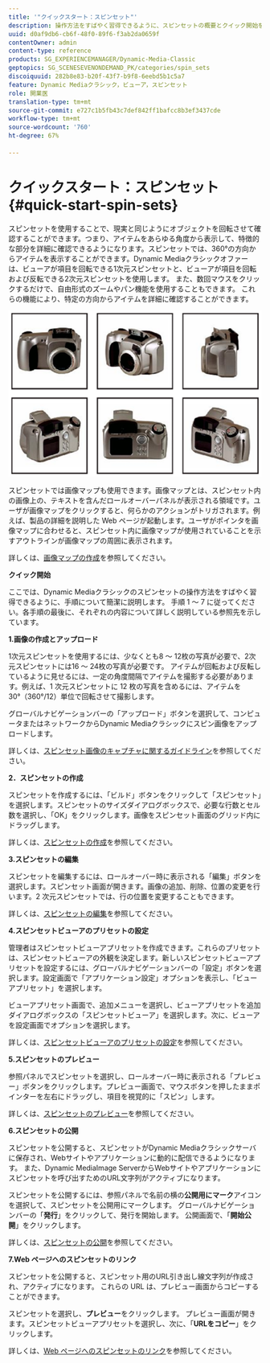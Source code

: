```yaml
---
title: '"クイックスタート：スピンセット"'
description: 操作方法をすばやく習得できるように、スピンセットの概要とクイック開始を説明します。
uuid: d0af9db6-cb6f-48f0-89f6-f3ab2da0659f
contentOwner: admin
content-type: reference
products: SG_EXPERIENCEMANAGER/Dynamic-Media-Classic
geptopics: SG_SCENESEVENONDEMAND_PK/categories/spin_sets
discoiquuid: 282b8e83-b20f-43f7-b9f8-6eebd5b1c5a7
feature: Dynamic Mediaクラシック，ビューア，スピンセット
role: 開業医
translation-type: tm+mt
source-git-commit: e727c1b5fb43c7def842ff1bafcc8b3ef3437cde
workflow-type: tm+mt
source-wordcount: '760'
ht-degree: 67%

---
```



# クイックスタート：スピンセット{#quick-start-spin-sets}

スピンセットを使用することで、現実と同じようにオブジェクトを回転させて確認することができます。つまり、アイテムをあらゆる角度から表示して、特徴的な部分を詳細に確認できるようになります。スピンセットでは、360°の方向からアイテムを表示することができます。Dynamic Mediaクラシックオファーは、ビューアが項目を回転できる1次元スピンセットと、ビューアが項目を回転および反転できる2次元スピンセットを使用します。 また、数回マウスをクリックするだけで、自由形式のズームやパン機能を使用することもできます。 これらの機能により、特定の方向からアイテムを詳細に確認することができます。

![スピンセット用の画像.](/help/assets/spin_set.png)

スピンセットでは画像マップも使用できます。画像マップとは、スピンセット内の画像上の、テキストを含んだロールオーバーパネルが表示される領域です。ユーザが画像マップをクリックすると、何らかのアクションがトリガされます。例えば、製品の詳細を説明した Web ページが起動します。ユーザがポインタを画像マップに合わせると、スピンセット内に画像マップが使用されていることを示すアウトラインが画像マップの周囲に表示されます。

詳しくは、[画像マップの作成](creating-image-maps.md)を参照してください。

**クイック開始**

ここでは、Dynamic Mediaクラシックのスピンセットの操作方法をすばやく習得できるように、手順について簡潔に説明します。 手順 1 ～ 7 に従ってください。各手順の最後に、それぞれの内容について詳しく説明している参照先を示しています。

**1.画像の作成とアップロード**

1次元スピンセットを使用するには、少なくとも8 ～ 12枚の写真が必要で、2次元スピンセットには16 ～ 24枚の写真が必要です。 アイテムが回転および反転しているように見せるには、一定の角度間隔でアイテムを撮影する必要があります。例えば、1 次元スピンセットに 12 枚の写真を含めるには、アイテムを 30°（360°/12）単位で回転させて撮影します。

グローバルナビゲーションバーの「アップロード」ボタンを選択して、コンピュータまたはネットワークからDynamic Mediaクラシックにスピン画像をアップロードします。

詳しくは、[スピンセット画像のキャプチャに関するガイドライン](creating-spin-set.md#guidelines-for-shooting-spin-set-images)を参照してください。

**2．スピンセットの作成**

スピンセットを作成するには、「ビルド」ボタンをクリックして「スピンセット」を選択します。スピンセットのサイズダイアログボックスで、必要な行数とセル数を選択し、「OK」をクリックします。画像をスピンセット画面のグリッド内にドラッグします。

詳しくは、[スピンセットの作成](creating-spin-set.md#creating-a-spin-set)を参照してください。

<!-- 

Comment Type: remark
Last Modified By: unknown unknown 
Last Modified Date: 

<p>See <a href="#UnresolvedLink-sc7_spinsets_sp.xml#WS98ca2e6790647c06-245331fc135ab744793-8000">Including Image Maps in Spin Sets</a> to add clickable, hotspot regions, known as Image Maps, to images in a Spin Set. </p>

 -->

<!-- 

Comment Type: remark
Last Modified By: unknown unknown 
Last Modified Date: 

<p>See also <a href="#UnresolvedLink-sc7_spinsets_sp.xml#WS98ca2e6790647c06229f600f135ab7cc461-8000">Managing InfoPanel content</a>.</p>

 -->

**3.スピンセットの編集**

スピンセットを編集するには、ロールオーバー時に表示される「編集」ボタンを選択します。スピンセット画面が開きます。画像の追加、削除、位置の変更を行います。2 次元スピンセットでは、行の位置を変更することもできます。

詳しくは、[スピンセットの編集](creating-spin-set.md#editing-a-spin-set)を参照してください。

**4.スピンセットビューアのプリセットの設定**

管理者はスピンセットビューアプリセットを作成できます。これらのプリセットは、スピンセットビューアの外観を決定します。新しいスピンセットビューアプリセットを設定するには、グローバルナビゲーションバーの「設定」ボタンを選択します。設定画面で「アプリケーション設定」オプションを表示し、「ビューアプリセット」を選択します。

ビューアプリセット画面で、追加メニューを選択し、ビューアプリセットを追加ダイアログボックスの「スピンセットビューア」を選択します。次に、ビューアを設定画面でオプションを選択します。

詳しくは、[スピンセットビューアのプリセットの設定](setting-spin-set-viewer-presets.md#setting-up-spin-set-viewer-presets)を参照してください。

**5.スピンセットのプレビュー**

参照パネルでスピンセットを選択し、ロールオーバー時に表示される「プレビュー」ボタンをクリックします。プレビュー画面で、マウスボタンを押したままポインターを左右にドラッグし、項目を視覚的に「スピン」します。

詳しくは、[スピンセットのプレビュー](previewing-spin-set.md#previewing-a-spin-set)を参照してください。

**6.スピンセットの公開**

スピンセットを公開すると、スピンセットがDynamic Mediaクラシックサーバに保存され、Webサイトやアプリケーションに動的に配信できるようになります。 また、Dynamic MediaImage ServerからWebサイトやアプリケーションにスピンセットを呼び出すためのURL文字列がアクティブになります。

スピンセットを公開するには、参照パネルで名前の横の&#x200B;**公開用にマーク**&#x200B;アイコンを選択して、スピンセットを公開用にマークします。 グローバルナビゲーションバーの「**発行**」をクリックして、発行を開始します。 公開画面で、「**開始公開**」をクリックします。

詳しくは、[スピンセットの公開](publishing-spin-set.md#publishing-a-spin-set)を参照してください。

**7.Web ページへのスピンセットのリンク**

スピンセットを公開すると、スピンセット用のURL引き出し線文字列が作成され、アクティブになります。 これらの URL は、プレビュー画面からコピーすることができます。

スピンセットを選択し、**プレビュー**&#x200B;をクリックします。 プレビュー画面が開きます。スピンセットビューアプリセットを選択し、次に、「**URLをコピー**」をクリックします。

詳しくは、[Web ページへのスピンセットのリンク](linking-spin-set-web-page.md#linking-a-spin-set-to-a-web-page)を参照してください。
